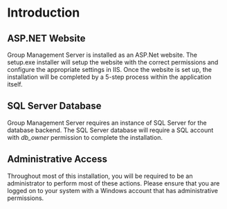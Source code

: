 [title]: # (Installation & Upgrades)
[tags]: # (welcome)
[priority]: # (100)
# Introduction

## ASP.NET Website

Group Management Server is installed as an ASP.Net website. The setup.exe
installer will setup the website with the correct permissions and configure the
appropriate settings in IIS. Once the website is set up, the installation will
be completed by a 5-step process within the application itself.

## SQL Server Database

Group Management Server requires an instance of SQL Server for the database
backend. The SQL Server database will require a SQL account with *db_owner*
permission to complete the installation.

## Administrative Access

Throughout most of this installation, you will be required to be an
administrator to perform most of these actions. Please ensure that you are
logged on to your system with a Windows account that has administrative
permissions.
